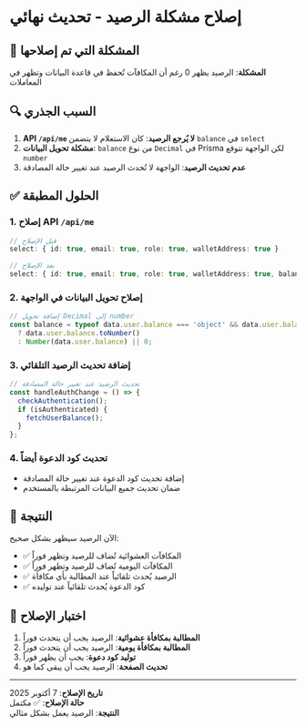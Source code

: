 # إصلاح مشكلة الرصيد - تحديث نهائي

## 🔧 المشكلة التي تم إصلاحها

**المشكلة**: الرصيد يظهر 0 رغم أن المكافآت تُحفظ في قاعدة البيانات وتظهر في المعاملات

## 🔍 السبب الجذري

1. **API `/api/me` لا يُرجع الرصيد**: كان الاستعلام لا يتضمن `balance` في `select`
2. **مشكلة تحويل البيانات**: `balance` من نوع `Decimal` في Prisma لكن الواجهة تتوقع `number`
3. **عدم تحديث الرصيد**: الواجهة لا تُحدث الرصيد عند تغيير حالة المصادقة

## ✅ الحلول المطبقة

### 1. إصلاح API `/api/me`
```typescript
// قبل الإصلاح
select: { id: true, email: true, role: true, walletAddress: true }

// بعد الإصلاح  
select: { id: true, email: true, role: true, walletAddress: true, balance: true, referralCode: true }
```

### 2. إصلاح تحويل البيانات في الواجهة
```typescript
// إضافة تحويل Decimal إلى number
const balance = typeof data.user.balance === 'object' && data.user.balance.toNumber 
  ? data.user.balance.toNumber() 
  : Number(data.user.balance) || 0;
```

### 3. إضافة تحديث الرصيد التلقائي
```typescript
// تحديث الرصيد عند تغيير حالة المصادقة
const handleAuthChange = () => {
  checkAuthentication();
  if (isAuthenticated) {
    fetchUserBalance();
  }
};
```

### 4. تحديث كود الدعوة أيضاً
- إضافة تحديث كود الدعوة عند تغيير حالة المصادقة
- ضمان تحديث جميع البيانات المرتبطة بالمستخدم

## 🎯 النتيجة

الآن الرصيد سيظهر بشكل صحيح:
- ✅ المكافآت العشوائية تُضاف للرصيد وتظهر فوراً
- ✅ المكافآت اليومية تُضاف للرصيد وتظهر فوراً  
- ✅ الرصيد يُحدث تلقائياً عند المطالبة بأي مكافأة
- ✅ كود الدعوة يُحدث تلقائياً عند توليده

## 🧪 اختبار الإصلاح

1. **المطالبة بمكافأة عشوائية**: الرصيد يجب أن يتحدث فوراً
2. **المطالبة بمكافأة يومية**: الرصيد يجب أن يتحدث فوراً
3. **توليد كود دعوة**: يجب أن يظهر فوراً
4. **تحديث الصفحة**: الرصيد يجب أن يبقى كما هو

---
**تاريخ الإصلاح**: 7 أكتوبر 2025  
**حالة الإصلاح**: ✅ مكتمل  
**النتيجة**: الرصيد يعمل بشكل مثالي
